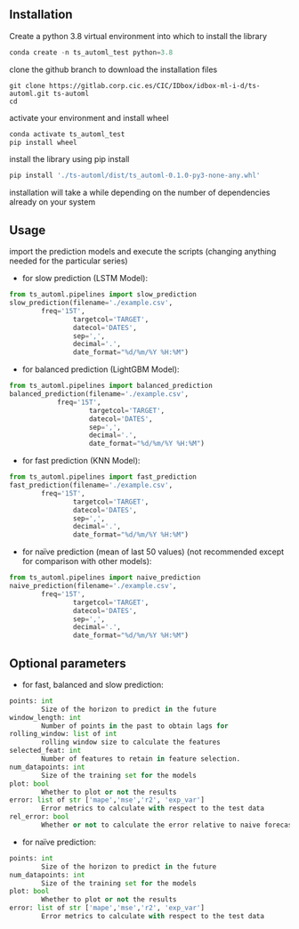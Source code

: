 ## Installation

Create a python 3.8 virtual environment into which to install the library

```python
conda create -n ts_automl_test python=3.8
```

clone the github branch to download the installation files

```
git clone https://gitlab.corp.cic.es/CIC/IDbox/idbox-ml-i-d/ts-automl.git ts-automl
cd 
```
activate your environment and install wheel

```python
conda activate ts_automl_test
pip install wheel
```
install the library using pip install

```python
pip install './ts-automl/dist/ts_automl-0.1.0-py3-none-any.whl'
```
installation will take a while depending on the number of dependencies already on your system



## Usage

import the prediction models and execute the scripts (changing anything needed for the particular series)


* for slow prediction (LSTM Model):
```python
from ts_automl.pipelines import slow_prediction
slow_prediction(filename='./example.csv', 
		freq='15T', 
                targetcol='TARGET', 
                datecol='DATES', 
                sep=',', 
                decimal='.', 
                date_format="%d/%m/%Y %H:%M")
```

* for balanced prediction (LightGBM Model):
```python
from ts_automl.pipelines import balanced_prediction
balanced_prediction(filename='./example.csv', 
		    freq='15T', 
            	    targetcol='TARGET', 
            	    datecol='DATES', 
            	    sep=',', 
                    decimal='.', 
            	    date_format="%d/%m/%Y %H:%M")
```

* for fast prediction (KNN Model):
```python
from ts_automl.pipelines import fast_prediction
fast_prediction(filename='./example.csv', 
		freq='15T', 
                targetcol='TARGET', 
                datecol='DATES', 
                sep=',', 
                decimal='.', 
                date_format="%d/%m/%Y %H:%M")
```

* for naïve prediction (mean of last 50 values) (not recommended except for comparison with other models): 
```python
from ts_automl.pipelines import naive_prediction
naive_prediction(filename='./example.csv', 
		freq='15T', 
                targetcol='TARGET', 
                datecol='DATES', 
                sep=',', 
                decimal='.', 
                date_format="%d/%m/%Y %H:%M")
```

## Optional parameters

* for fast, balanced and slow prediction:
```python
points: int 
        Size of the horizon to predict in the future
window_length: int
        Number of points in the past to obtain lags for
rolling_window: list of int
        rolling window size to calculate the features
selected_feat: int
        Number of features to retain in feature selection.
num_datapoints: int
        Size of the training set for the models
plot: bool
        Whether to plot or not the results
error: list of str ['mape','mse','r2', 'exp_var']
        Error metrics to calculate with respect to the test data 
rel_error: bool
        Whether or not to calculate the error relative to naive forecast

```


* for naïve prediction:

```python
points: int 
        Size of the horizon to predict in the future
num_datapoints: int
        Size of the training set for the models
plot: bool
        Whether to plot or not the results
error: list of str ['mape','mse','r2', 'exp_var']
        Error metrics to calculate with respect to the test data 
```
